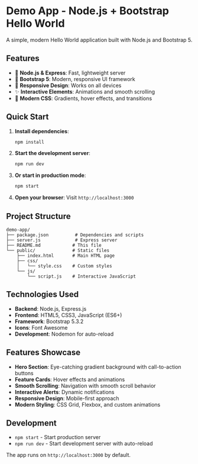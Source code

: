 # Demo App - Node.js + Bootstrap Hello World

A simple, modern Hello World application built with Node.js and Bootstrap 5.

## Features

- 🚀 **Node.js & Express**: Fast, lightweight server
- 🎨 **Bootstrap 5**: Modern, responsive UI framework
- 📱 **Responsive Design**: Works on all devices
- ✨ **Interactive Elements**: Animations and smooth scrolling
- 🎯 **Modern CSS**: Gradients, hover effects, and transitions

## Quick Start

1. **Install dependencies**:
   ```bash
   npm install
   ```

2. **Start the development server**:
   ```bash
   npm run dev
   ```

3. **Or start in production mode**:
   ```bash
   npm start
   ```

4. **Open your browser**:
   Visit `http://localhost:3000`

## Project Structure

```
demo-app/
├── package.json          # Dependencies and scripts
├── server.js             # Express server
├── README.md            # This file
└── public/              # Static files
    ├── index.html       # Main HTML page
    ├── css/
    │   └── style.css    # Custom styles
    └── js/
        └── script.js    # Interactive JavaScript
```

## Technologies Used

- **Backend**: Node.js, Express.js
- **Frontend**: HTML5, CSS3, JavaScript (ES6+)
- **Framework**: Bootstrap 5.3.2
- **Icons**: Font Awesome
- **Development**: Nodemon for auto-reload

## Features Showcase

- **Hero Section**: Eye-catching gradient background with call-to-action buttons
- **Feature Cards**: Hover effects and animations
- **Smooth Scrolling**: Navigation with smooth scroll behavior
- **Interactive Alerts**: Dynamic notifications
- **Responsive Design**: Mobile-first approach
- **Modern Styling**: CSS Grid, Flexbox, and custom animations

## Development

- `npm start` - Start production server
- `npm run dev` - Start development server with auto-reload

The app runs on `http://localhost:3000` by default.
